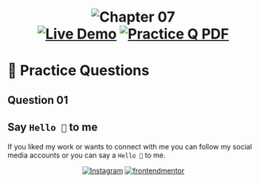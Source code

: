 <h1 align="center"><img src="https://firebasestorage.googleapis.com/v0/b/github-images-51d28.appspot.com/o/Chapter_07Walking_to_DOM.png?alt=media&token=d45ef7e9-37fe-47e3-82f3-0c7746b881a3" alt="Chapter 07"</h1>

<div align="center">
 <span>
  <a href="https://www.frontendmentor.io/challenges"><img src="https://img.shields.io/badge/Projects-Demo-blue?style=for-the-badge&logo=&logoColor=white" alt="Live Demo"></a>
 </span>
 <span>
  <a href="https://cwh-full-next-space.fra1.digitaloceanspaces.com/downloads/videos/ultimate-js-tutorial-hindi-1/JS%20All%20in%20One%20Notes.pdf"><img src="https://img.shields.io/badge/Practice Q- PDF-red?style=for-the-badge&logo=&logoColor=white" alt="Practice Q PDF"></a>
 </span>
 </div>

# 🎉 Practice Questions
## Question 01

## Say `Hello 👏` to me

If you liked my work or wants to connect with me you can follow my social media accounts or you can say a `Hello 👏` to me.

<div align="center">
<span>
<a href="https://www.instagram.com/sandip_sharma_24/?igshid=NTc4MTIwNjQ2YQ%3D%3D"><img src="https://img.shields.io/badge/Profile-Instagram-red?style=for-the-badge&logo=&logoColor=white" alt="Instagram"></a>
 </span>
 <span>
  <a href="https://www.frontendmentor.io/profile/MrSandipSharma"><img src="https://img.shields.io/badge/Profile-Frontend%20Mentor-blue?style=for-the-badge&logo=&logoColor=white" alt="frontendmentor"></a>
 </span>
 </div>
